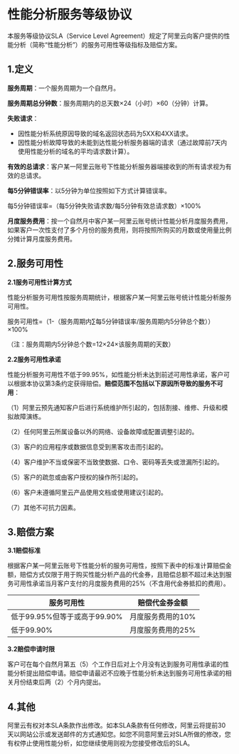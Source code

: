 # 性能分析服务等级协议

本服务等级协议SLA（Service Level Agreement）规定了阿里云向客户提供的性能分析（简称“性能分析”）的服务可用性等级指标及赔偿方案。

## 1.定义

**服务周期**：一个服务周期为一个自然月。

**服务周期总分钟数**：服务周期内的总天数×24（小时）×60（分钟）计算。

**失败请求**：

-   因性能分析系统原因导致的域名返回状态码为5XX和4XX请求。
-   因性能分析故障导致的未能到达性能分析服务器端的请求（通过故障前7天内使用性能分析的域名的平均请求数计算）。

**有效的总请求**：客户某一阿里云账号下性能分析服务器端接收到的所有请求视为有效的总请求。

**每5分钟错误率**：以5分钟为单位按照如下方式计算错误率。

每5分钟错误率=（每5分钟失败请求数/每5分钟有效总请求数）×100%

**月度服务费用**：按一个自然月中客户某一阿里云账号统计性能分析月度服务费用，如果客户一次性支付了多个月份的服务费用，则将按照所购买的月数或使用量比例分摊计算月度服务费用。

## 2.服务可用性

**2.1服务可用性计算方式**

性能分析服务可用性按服务周期统计，根据客户某一阿里云账号统计性能分析服务可用性。

服务可用性=（1-（服务周期内∑每5分钟错误率/服务周期内5分钟总个数））×100%

（注：服务周期内5分钟总个数=12×24×该服务周期的天数）

**2.2服务可用性承诺**

性能分析服务可用性不低于99.95%，如性能分析未达到前述可用性承诺，客户可以根据本协议第3条约定获得赔偿。**赔偿范围不包括以下原因所导致的服务不可用**：

（1）阿里云预先通知客户后进行系统维护所引起的，包括割接、维修、升级和模拟故障演练。

（2）任何阿里云所属设备以外的网络、设备故障或配置调整引起的。

（3）客户的应用程序或数据信息受到黑客攻击而引起的。

（4）客户维护不当或保密不当致使数据、口令、密码等丢失或泄漏所引起的。

（5）客户的疏忽或由客户授权的操作所引起的。

（6）客户未遵循阿里云产品使用文档或使用建议引起的。

（7）其他不可抗力因素。

## 3.赔偿方案

**3.1赔偿标准**

根据客户某一阿里云账号下性能分析的服务可用性，按照下表中的标准计算赔偿金额，赔偿方式仅限于用于购买性能分析产品的代金券，且赔偿总额不超过未达到服务可用性承诺当月客户支付的月度服务费用的25%（不含用代金券抵扣的费用）。

|服务可用性|赔偿代金券金额|
|-----|-------|
|低于99.95%但等于或高于99.90%|月度服务费用的10%|
|低于99.90%|月度服务费用的25%|

**3.2赔偿申请时限**

客户可在每个自然月第五（5）个工作日后对上个月没有达到服务可用性承诺的性能分析提出赔偿申请。赔偿申请最迟不应晚于性能分析未达到服务可用性承诺的相关月份结束后两（2）个月内提出。

## 4.其他

阿里云有权对本SLA条款作出修改。如本SLA条款有任何修改，阿里云将提前30天以网站公示或发送邮件的方式通知您。如您不同意阿里云对SLA所做的修改，您有权停止使用性能分析，如您继续使用则视为您接受修改后的SLA。

